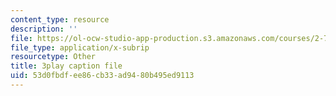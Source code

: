 ```yaml
---
content_type: resource
description: ''
file: https://ol-ocw-studio-app-production.s3.amazonaws.com/courses/2-71-optics-spring-2009/53d0fbdfee86cb33ad9480b495ed9113_IpFIp68ODNI.srt
file_type: application/x-subrip
resourcetype: Other
title: 3play caption file
uid: 53d0fbdf-ee86-cb33-ad94-80b495ed9113
---
```


